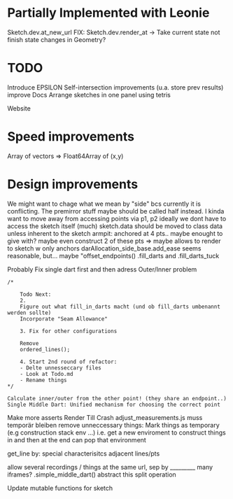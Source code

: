 Partially Implemented with Leonie
================================================================
Sketch.dev.at_new_url
FIX: Sketch.dev.render_at -> Take current state not finish state
changes in Geometry?

TODO
================================================================
Introduce EPSILON
Self-intersection improvements (u.a. store prev results)
improve Docs
Arrange sketches in one panel using tetris


Website



Speed improvements
===================
Array of vectors => Float64Array of (x,y)


Design improvements
===================

We might want to chage what we mean by "side" bcs currently it is conflicting. The premirror stuff maybe should be called half instead.
I kinda want to move away from accessing points via p1, p2
ideally we dont have to access the sketch itself (much)
sketch.data should be moved to class data unless inherent to the sketch
armpit: anchored at 4 pts.. maybe enought to give with? maybe even construct 2 of these pts
=> maybe allows to render to sketch w only anchors
darAllocation_side_base.add_ease seems reasonable, but... maybe "offset_endpoints()
.fill_darts and .fill_darts_tuck

Probably Fix single dart first and then adress Outer/Inner problem

    /*
    
        Todo Next:
        2.
        Figure out what fill_in_darts macht (und ob fill_darts umbenannt werden sollte)
        Incorporate "Seam Allowance"

        3. Fix for other configurations

        Remove
        ordered_lines();

        4. Start 2nd round of refactor:
        - Delte unnesseccary files
        - Look at Todo.md
        - Rename things
    */

    Calculate inner/outer from the other point! (they share an endpoint..)
    Single Middle Dart: Unified mechanism for choosing the correct point

Make more asserts
Render Till Crash
adjust_measurements.js muss temporär bleiben
remove unneccessary things: Mark things as temporary (e.g construction stack env ...)
    i.e. get a new enviroment to construct things in and then at the end can pop that environment

get_line by:
    special characterisitcs
    adjacent lines/pts

allow several recordings / things at the same url, sep by _________ many iframes?
.simple_middle_dart() abstract this split operation


Update mutable functions for sketch